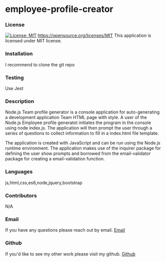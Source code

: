 # employee-profile-creator
   
  ### License
  [![License: MIT](https://img.shields.io/badge/License-MIT-yellow.svg)](https://opensource.org/licenses/MIT)
  https://opensource.org/licenses/MIT
  This application is licensed under MIT license.
  ### Installation
  I recommend to clone the git repo
  ### Testing
  Use Jest
  ### Description
  Node.js Team profile generator is a console application for auto-generating a development application Team HTML page with style. A user of the Node.js Employee profile generatot initiates the program in the console using node index.js. The application will then prompt the user through a series of questions to collect information to fill in a index.html file template.

The application is created with JavaScript and can be run using the Node.js runtime environment. The application makes use of the inquirer package for defining the user show prompts and borrowed from the email-validator package for creating a email-validation function.
  ### Languages
  js,html,css,es6,node,jquery,bootstrap
  ### Contributors
  N/A
  ### Email
  If you have any questions please reach out by email. 
  [Email](shuklaprerana01@gmail.com)
  
  ### Github
  If you'd like to see my other work please visit my github.
  [Github](https://github.com/Preranashukla/employee-profile-creator.git)
   
